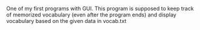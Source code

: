 One of my first programs with GUI. This program is supposed to keep track of memorized vocabulary (even after the program ends) and display vocabulary based on the given data in vocab.txt